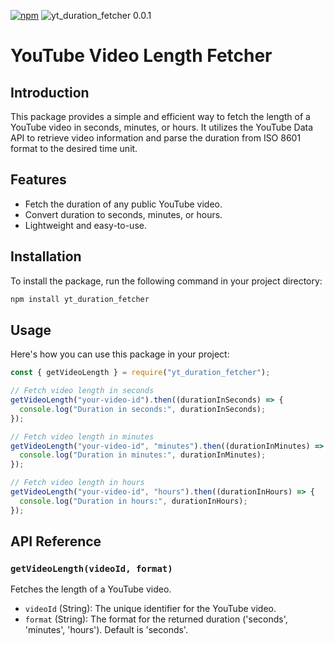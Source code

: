[![npm](https://img.shields.io/npm/v/yt_duration_fetcher.svg)](https://www.npmjs.com/package/yt_duration_fetcher) ![yt_duration_fetcher 0.0.1](https://img.shields.io/badge/yt_duration_fetcher-0.0.1-brightgreen.svg)

# YouTube Video Length Fetcher

## Introduction

This package provides a simple and efficient way to fetch the length of a YouTube video in seconds, minutes, or hours. It utilizes the YouTube Data API to retrieve video information and parse the duration from ISO 8601 format to the desired time unit.

## Features

- Fetch the duration of any public YouTube video.
- Convert duration to seconds, minutes, or hours.
- Lightweight and easy-to-use.

## Installation

To install the package, run the following command in your project directory:

```bash
npm install yt_duration_fetcher
```

## Usage

Here's how you can use this package in your project:

```javascript
const { getVideoLength } = require("yt_duration_fetcher");

// Fetch video length in seconds
getVideoLength("your-video-id").then((durationInSeconds) => {
  console.log("Duration in seconds:", durationInSeconds);
});

// Fetch video length in minutes
getVideoLength("your-video-id", "minutes").then((durationInMinutes) => {
  console.log("Duration in minutes:", durationInMinutes);
});

// Fetch video length in hours
getVideoLength("your-video-id", "hours").then((durationInHours) => {
  console.log("Duration in hours:", durationInHours);
});
```

## API Reference

### `getVideoLength(videoId, format)`

Fetches the length of a YouTube video.

- `videoId` (String): The unique identifier for the YouTube video.
- `format` (String): The format for the returned duration ('seconds', 'minutes', 'hours'). Default is 'seconds'.
